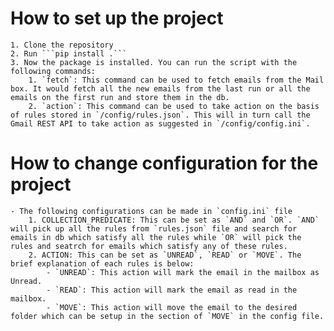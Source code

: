 # How to set up the project

    1. Clone the repository
    2. Run ```pip install .```
    3. Now the package is installed. You can run the script with the following commands:
        1. `fetch`: This command can be used to fetch emails from the Mail box. It would fetch all the new emails from the last run or all the emails on the first run and store them in the db.
        2. `action`: This command can be used to take action on the basis of rules stored in `/config/rules.json`. This will in turn call the Gmail REST API to take action as suggested in `/config/config.ini`.

# How to change configuration for the project

    - The following configurations can be made in `config.ini` file
        1. COLLECTION_PREDICATE: This can be set as `AND` and `OR`. `AND` will pick up all the rules from `rules.json` file and search for emails in db which satisfy all the rules while `OR` will pick the rules and seatrch for emails which satisfy any of these rules.
        2. ACTION: This can be set as `UNREAD`, `READ` or `MOVE`. The brief explanation of each rules is below:
            - `UNREAD`: This action will mark the email in the mailbox as Unread.
            - `READ`: This action will mark the email as read in the mailbox.
            - `MOVE`: This action will move the email to the desired folder which can be setup in the section of `MOVE` in the config file.
